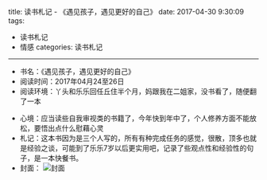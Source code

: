 title: 读书札记 - 《遇见孩子，遇见更好的自己》
date: 2017-04-30 9:30:09
tags: 
- 读书札记
- 情感
categories: 读书札记

----------
* 书名：《遇见孩子，遇见更好的自己》
* 阅读时间：2017年04月24至26日
* 阅读环境：丫头和乐乐回任丘住半个月，妈跟我在二姐家，没书看了，随便翻了一本
<!-- more -->
* 心境：应当读些自我审视类的书籍了，今年快到年中了，个人修养方面不能放松，要悟出点什么慰藉心灵
* 札记：这本书因为是三个人写的，所有有种完成任务的感觉，很散，顶多也就是经验之谈，可能到了乐乐7岁以后更实用吧，记录了些观点性和经验性的句子，是一本快餐书。
* 封面： 
![封面](/images/book6.png)
